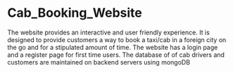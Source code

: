 # Cab_Booking_Website

The website provides an interactive and user friendly experience. 
It is designed to provide customers a way to book a taxi/cab in a foreign city on the go and for a stipulated amount of time.
The website has a login page and a register page for first time users.
The database of of cab drivers and customers are maintained on backend servers using mongoDB
